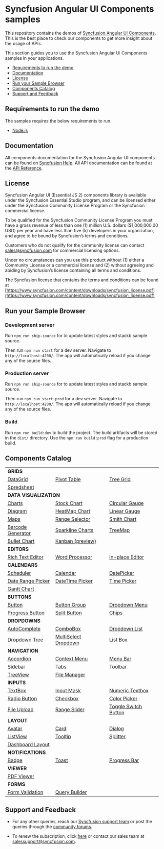 # Syncfusion Angular UI Components samples

This repository contains the demos of [Syncfusion Angular UI Components](https://www.syncfusion.com/angular-ui-components?utm_medium=listing&utm_source=github&utm_campaign=ej2-angular-samples). This is the best place to check our components to get more insight about the usage of APIs.

This section guides you to use the Syncfusion Angular UI Components samples in your applications.

* [Requirements to run the demo](#requirements-to-run-the-demo)
* [Documentation](#documentation)
* [License](#license)
* [Run your Sample Browser](#run-your-sample-browser)
* [Components Catalog](#components-catalog)
* [Support and Feedback](#support-and-feedback)

## Requirements to run the demo

The samples requires the below requirements to run.

* [Node.js](https://nodejs.org/en/)

## Documentation

All components documentation for the Syncfusion Angular UI components can be found on [Syncfusion Help](https://ej2.syncfusion.com/angular/documentation/?utm_source=github&utm_medium=listing&utm_campaign=ej2-angular-samples). All API documentation can be found at the [API Reference](https://ej2.syncfusion.com/angular/documentation/api?utm_source=github&utm_medium=listing&utm_campaign=ej2-angular-samples).

## License

Syncfusion Angular UI (Essential JS 2) components library is available under the Syncfusion Essential Studio program,  and can be licensed either under the Syncfusion Community License Program or the Syncfusion commercial license.

To be qualified for the Syncfusion Community License Program you must have a gross revenue of less than one (1) million U.S. dollars ($1,000,000.00 USD) per year and have less than five (5) developers in your organization, and agree to be bound by Syncfusion’s terms and conditions.

Customers who do not qualify for the community license can contact sales@syncfusion.com for commercial licensing options.

Under no circumstances can you use this product without (1) either a Community License or a commercial license and (2) without agreeing and abiding by Syncfusion’s license containing all terms and conditions.

The Syncfusion license that contains the terms and conditions can be found at
[https://www.syncfusion.com/content/downloads/syncfusion_license.pdf](https://www.syncfusion.com/content/downloads/syncfusion_license.pdf)

## Run your Sample Browser


### Development server

Run `npm run ship-source` for to update latest styles and stackb sample source.

Then run `npm run start` for a dev server. Navigate to `http://localhost:4200/`. The app will automatically reload if you change any of the source files.

### Production server

Run `npm run ship-source` for to update latest styles and stackb sample source.

Then run `npm run start:prod` for a dev server. Navigate to `http://localhost:4200/`. The app will automatically reload if you change any of the source files.

### Build

Run `npm run build:dev` to build the project. The build artifacts will be stored in the `dist/` directory. Use the `npm run build:prod` flag for a production build.


## Components Catalog

<table>
    <tr>
        <td colspan="3" rowspan="1">
            <b>GRIDS<b>
        </td>
    </tr>
    <tr>
        <td>
            <a href="src/app/grid">DataGrid</a>
        </td>
        <td>
            <a href="src/app/pivot-view">Pivot Table</a>
        </td>
        <td>
            <a href="src/app/tree-grid">Tree Grid</a>
        </td>
    </tr>
    <tr>
        <td>
            <a href="src/app/spreadsheet">Spredsheet</a>
        </td>
        <td></td>
        <td></td>
    </tr>
    <tr>
        <td colspan="3" rowspan="1">
            <b>DATA VISUALIZATION<b>
        </td>
    </tr>
    <tr>
        <td>
            <a href="src/app/chart">Charts</a>
        </td>
        <td>
            <a href="src/app/stock-chart">Stock Chart</a>
        </td>
        <td>
            <a href="src/app/circular-gauge">Circular Gauge</a>
        </td>
    </tr>
    <tr>
        <td>
            <a href="src/app/diagram">Diagram</a>
        </td>
        <td>
            <a href="src/app/heatmap-chart">HeatMap Chart</a>
        </td>
         <td>
            <a href="src/app/linear-gauge">Linear Gauge</a>
        </td>
    </tr>
    <tr>
        <td>
            <a href="src/app/maps">Maps</a>
        </td>
       <td>
            <a href="src/app/range-navigator">Range Selector</a>
        </td>
        <td>
            <a href="src/app/smith-chart">Smith Chart</a>
        </td>
    </tr>
    <tr>
        <td>
            <a href="src/app/barcode">Barcode Generator</a>
        </td>
        <td>
            <a href="src/app/sparkline">Sparkline Charts</a>
        </td>
        <td>
            <a href="src/app/treemap">TreeMap</a>
        </td>
    </tr>
    <tr>
        <td>
            <a href="src/app/bullet-chart">Bullet Chart</a>
        </td>
        <td>
            <a href="src/app/kanban">Kanban (preview)</a>
        </td>
        <td></td>
    </tr>
    <tr>
        <td colspan="3" rowspan="1">
            <b>EDITORS<b>
        </td>
    </tr>
    <tr>
        <td>
            <a href="src/app/rte">Rich Text Editor</a>
        </td>
        <td>
            <a href="src/app/document-editor">Word Processor</a>
        </td>
        <td>
            <a href="src/app/inplace-editor">In-place Editor</a>
        </td>
    </tr>
    <tr>
        <td colspan="3" rowspan="1">
            <b>CALENDARS<b>
        </td>
    </tr>
    <tr>
        <td>
            <a href="src/app/schedule">Scheduler</a>
        </td>
        <td>
            <a href="src/app/calendar">Calendar</a>
        </td>
        <td>
            <a href="src/app/datepicker">DatePicker</a>
        </td>
    </tr>
    <tr>
        <td>
            <a href="src/app/daterangepicker">Date Range Picker</a>
        </td>
        <td>
            <a href="src/app/datetimepicker">DateTime Picker</a>
        </td>
        <td>
            <a href="src/app/timepicker">Time Picker</a>
        </td>
    </tr>
    <tr>
        <td>
            <a href="src/app/gantt">Gantt Chart</a>
        </td>
        <td></td>
        <td></td>
    </tr>
    <tr>
        <td colspan="3" rowspan="1">
            <b>BUTTONS<b>
        </td>
    </tr>
    <tr>
        <td>
            <a href="src/app/button">Button</a>
        </td>
        <td>
            <a href="src/app/button/button-group.component.ts">Button Group</a>
        </td>
        <td>
            <a href="src/app/button/dropdown-button.component.ts">Dropdown Menu</a>
        </td>
    </tr>
    <tr>
        <td>
            <a href="src/app/button/progress-button.component.ts">Progress Button</a>
        </td>
        <td>
            <a href="src/app/button/split-button.component.ts">Split Button</a>
        </td>
        <td>
             <a href="src/app/button/chips">Chips</a>
        </td>
    </tr>
    <tr>
        <td colspan="3" rowspan="1">
            <b>DROPDOWNS<b>
        </td>
    </tr>
    <tr>
        <td>
            <a href="src/app/auto-complete">AutoComplete</a>
        </td>
        <td>
            <a href="src/app/combo-box">ComboBox</a>
        </td>
        <td>
            <a href="src/app/drop-down-list">Dropdown List</a>
        </td>
    </tr>
    <tr>
        <td>
            <a href="src/app/drop-down-tree">Dropdown Tree</a>
        </td>
        <td>
            <a href="src/app/multi-select">MultiSelect Dropdown</a>
        </td>
        <td>
            <a href="src/app/list-box">List Box</a>
        </td>
    </tr>
    <tr>
        <td colspan="3" rowspan="1">
            <b>NAVIGATION<b>
        </td>
    </tr>
    <tr>
        <td>
            <a href="src/app/accordion">Accordion</a>
        </td>
        <td>
            <a href="src/app/context-menu">Context Menu</a>
        </td>
        <td>
            <a href="src/app/menu">Menu Bar</a>
        </td>
    </tr>
    <tr>
        <td>
            <a href="src/app/sidebar">Sidebar</a>
        </td>
        <td>
            <a href="src/app/tab">Tabs</a>
        </td>
        <td>
            <a href="src/app/toolbar">Toolbar</a>
        </td>
    </tr>
    <tr>
        <td>
            <a href="src/app/treeview">TreeView</a>
        </td>
        <td>
            <a href="src/app/file-manager">File Manager</a>
        </td>
        <td></td>
    </tr>
    <tr>
        <td colspan="3" rowspan="1">
            <b>INPUTS<b>
        </td>
    </tr>
    <tr>
        <td>
            <a href="src/app/textboxes">TextBox</a>
        </td>
        <td>
            <a href="src/app/maskedtextbox">Input Mask</a>
        </td>
         <td>
            <a href="src/app/numerictextbox">Numeric Textbox</a>
        </td>
    </tr>
    <tr>
        <td>
            <a href="src/app/button/radio-button.component.ts">Radio Button</a>
        </td>
        <td>
            <a href="src/app/button/check-box.component.ts">Checkbox</a>
        </td>
        <td>
            <a href="src/app/color-picker">Color Picker</a>
        </td>
    </tr>
    <tr>
        <td>
            <a href="src/app/uploader">File Upload</a>
        </td>
        <td>
            <a href="src/app/slider">Range Slider</a>
        </td>
        <td>
            <a href="src/app/button/switch.component.ts">Toggle Switch Button</a>
        </td>
    </tr>
    <tr>
        <td colspan="3" rowspan="1">
            <b>LAYOUT<b>
        </td>
    </tr>
    <tr>
        <td>
            <a href="src/app/avatar">Avatar</a>
        </td>
        <td>
            <a href="src/app/card">Card</a>
        </td>
        <td>
            <a href="src/app/dialog">Dialog</a>
        </td>
    </tr>
    <tr>
        <td>
            <a href="src/app/listview">ListView</a>
        </td>
        <td>
            <a href="src/app/tooltip">Tooltip</a>
        </td>
        <td>
            <a href="src/app/splitter">Splitter</a>           
        </td>
    </tr>
    <tr>
        <td>
            <a href="src/app/dashboard-layout">Dashboard Layout</a>
        </td>
        <td></td>
        <td></td>
    </tr>
    <tr>
        <td colspan="3" rowspan="1">
            <b>NOTIFICATIONS<b>
        </td>
    </tr>
    <tr>
        <td>
            <a href="src/app/badge">Badge</a>
        </td>
        <td>
            <a href="src/app/toast">Toast</a>
        </td>
        <td>
            <a href="src/app/progress-bar">Progress Bar</a>
        </td>
    </tr>
    <tr>
        <td colspan="3" rowspan="1">
            <b>VIEWER<b>
        </td>
    </tr>
    <tr>
        <td>
            <a href="src/app/pdfviewer">PDF Viewer</a>
        </td>
        <td></td>
        <td></td>
    </tr>
    <tr>
        <td colspan="3" rowspan="1">
            <b>FORMS<b>
        </td>
    </tr>
    <tr>
        <td>
            <a href="src/app/form-validator">Form Validation</a>
        </td>
        <td>
            <a href="src/app/query-builder">Query Builder</a>
        </td>
        <td></td>
    </tr>
</table>

## Support and Feedback

* For any other queries, reach our [Syncfusion support team](https://www.syncfusion.com/support/directtrac/incidents/newincident?utm_source=github&utm_medium=listing&utm_campaign=ej2-angular-samples) or post the queries through the [community forums](https://www.syncfusion.com/forums?utm_source=github&utm_medium=listing&utm_campaign=ej2-angular-samples).

* To renew the subscription, click [here](https://www.syncfusion.com/sales/products?utm_source=github&utm_medium=listing&utm_campaign=ej2-angular-samples) or contact our sales team at <salessupport@syncfusion.com>.
